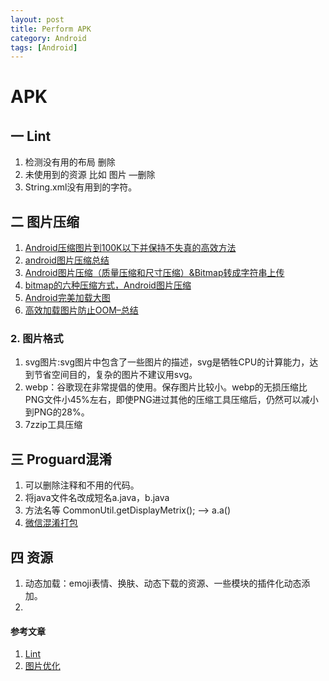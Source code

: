 ```yaml
---
layout: post
title: Perform APK
category: Android
tags: [Android]
---
```



# APK 
## 一 Lint
1. 检测没有用的布局 删除
2. 未使用到的资源 比如 图片 —删除
3. String.xml没有用到的字符。

## 二 图片压缩
1. [Android压缩图片到100K以下并保持不失真的高效方法](http://blog.csdn.net/jdsjlzx/article/details/44229169)
2. [android图片压缩总结](http://blog.csdn.net/jdsjlzx/article/details/44947811)
3. [Android图片压缩（质量压缩和尺寸压缩）&Bitmap转成字符串上传](http://blog.csdn.net/jdsjlzx/article/details/44228935)
4. [bitmap的六种压缩方式，Android图片压缩](http://blog.csdn.net/harryweasley/article/details/51955467)
5. [Android完美加载大图](http://blog.csdn.net/hpc19950723/article/details/64923022)
6. [高效加载图片防止OOM–总结](http://blog.csdn.net/hpc19950723/article/details/53175443)


### 2. 图片格式
1. svg图片:svg图片中包含了一些图片的描述，svg是牺牲CPU的计算能力，达到节省空间目的，复杂的图片不建议用svg。
2. webp：谷歌现在非常提倡的使用。保存图片比较小。webp的无损压缩比PNG文件小45%左右，即使PNG进过其他的压缩工具压缩后，仍然可以减小到PNG的28%。
3. 7zzip工具压缩


## 三 Proguard混淆
1. 可以删除注释和不用的代码。
2. 将java文件名改成短名a.java，b.java 
3. 方法名等 CommonUtil.getDisplayMetrix(); –> a.a()
4. [微信混淆打包](https://github.com/shwenzhang/AndResGuard)

## 四 资源
1. 动态加载：emoji表情、换肤、动态下载的资源、一些模块的插件化动态添加。
2. 


#### 参考文章
1. [Lint](https://blog.csdn.net/hpc19950723/article/details/53574484)
2. [图片优化](https://blog.csdn.net/hpc19950723/article/details/70215902)








